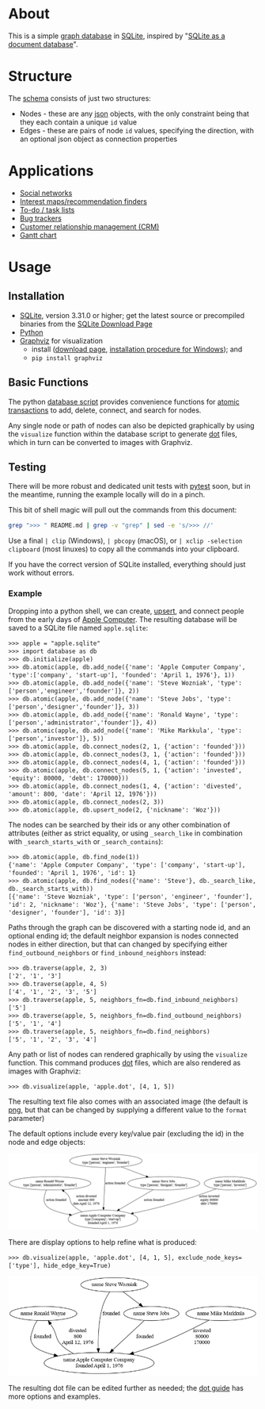# About

This is a simple [graph database](https://en.wikipedia.org/wiki/Graph_database) in [SQLite](https://www.sqlite.org/), inspired by "[SQLite as a document database](https://dgl.cx/2020/06/sqlite-json-support)".

# Structure

The [schema](schema.sql) consists of just two structures:

* Nodes - these are any [json](https://www.json.org/) objects, with the only constraint being that they each contain a unique `id` value 
* Edges - these are pairs of node `id` values, specifying the direction, with an optional json object as connection properties

# Applications

* [Social networks](https://en.wikipedia.org/wiki/Social_graph)
* [Interest maps/recommendation finders](https://en.wikipedia.org/wiki/Interest_graph)
* [To-do / task lists](https://en.wikipedia.org/wiki/Task_list)
* [Bug trackers](https://en.wikipedia.org/wiki/Open-source_software_development#Bug_trackers_and_task_lists)
* [Customer relationship management (CRM)](https://en.wikipedia.org/wiki/Customer_relationship_management)
* [Gantt chart](https://en.wikipedia.org/wiki/Gantt_chart)

# Usage

## Installation

* [SQLite](https://www.sqlite.org/), version 3.31.0 or higher; get the latest source or precompiled binaries from the [SQLite Download Page](https://www.sqlite.org/download.html) 
* [Python](https://www.python.org/)
* [Graphviz](https://graphviz.org/) for visualization
  -  install ([download page](https://www.graphviz.org/download/), [installation procedure for Windows](https://forum.graphviz.org/t/new-simplified-installation-procedure-on-windows/224)); and
  - `pip install graphviz`

## Basic Functions

The python [database script](database.py) provides convenience functions for [atomic transactions](https://en.wikipedia.org/wiki/Atomicity_(database_systems)) to add, delete, connect, and search for nodes.

Any single node or path of nodes can also be depicted graphically by using the `visualize` function within the database script to generate [dot](https://graphviz.org/doc/info/lang.html) files, which in turn can be converted to images with Graphviz. 

## Testing

There will be more robust and dedicated unit tests with [pytest](https://docs.pytest.org/en/latest/) soon, but in the meantime, running the example locally will do in a pinch.

This bit of shell magic will pull out the commands from this document:

```sh
grep ">>> " README.md | grep -v "grep" | sed -e 's/>>> //'
```

Use a final `| clip` (Windows), `| pbcopy` (macOS), or `| xclip -selection clipboard` (most linuxes) to copy all the commands into your clipboard.

If you have the correct version of SQLite installed, everything should just work without errors.

### Example

Dropping into a python shell, we can create, [upsert](https://en.wiktionary.org/wiki/upsert), and connect people from the early days of [Apple Computer](https://en.wikipedia.org/wiki/Apple_Inc.). The resulting database will be saved to a SQLite file named `apple.sqlite`:

```
>>> apple = "apple.sqlite"
>>> import database as db
>>> db.initialize(apple)
>>> db.atomic(apple, db.add_node({'name': 'Apple Computer Company', 'type':['company', 'start-up'], 'founded': 'April 1, 1976'}, 1))
>>> db.atomic(apple, db.add_node({'name': 'Steve Wozniak', 'type':['person','engineer','founder']}, 2))
>>> db.atomic(apple, db.add_node({'name': 'Steve Jobs', 'type':['person','designer','founder']}, 3))
>>> db.atomic(apple, db.add_node({'name': 'Ronald Wayne', 'type':['person','administrator','founder']}, 4))
>>> db.atomic(apple, db.add_node({'name': 'Mike Markkula', 'type':['person','investor']}, 5))
>>> db.atomic(apple, db.connect_nodes(2, 1, {'action': 'founded'}))
>>> db.atomic(apple, db.connect_nodes(3, 1, {'action': 'founded'}))
>>> db.atomic(apple, db.connect_nodes(4, 1, {'action': 'founded'}))
>>> db.atomic(apple, db.connect_nodes(5, 1, {'action': 'invested', 'equity': 80000, 'debt': 170000}))
>>> db.atomic(apple, db.connect_nodes(1, 4, {'action': 'divested', 'amount': 800, 'date': 'April 12, 1976'}))
>>> db.atomic(apple, db.connect_nodes(2, 3))
>>> db.atomic(apple, db.upsert_node(2, {'nickname': 'Woz'}))
```

The nodes can be searched by their ids or any other combination of attributes (either as strict equality, or using `_search_like` in combination with `_search_starts_with` or `_search_contains`):

```
>>> db.atomic(apple, db.find_node(1))
{'name': 'Apple Computer Company', 'type': ['company', 'start-up'], 'founded': 'April 1, 1976', 'id': 1}
>>> db.atomic(apple, db.find_nodes({'name': 'Steve'}, db._search_like, db._search_starts_with))
[{'name': 'Steve Wozniak', 'type': ['person', 'engineer', 'founder'], 'id': 2, 'nickname': 'Woz'}, {'name': 'Steve Jobs', 'type': ['person', 'designer', 'founder'], 'id': 3}]
```

Paths through the graph can be discovered with a starting node id, and an optional ending id; the default neighbor expansion is nodes connected nodes in either direction, but that can changed by specifying either `find_outbound_neighbors` or `find_inbound_neighbors` instead:

```
>>> db.traverse(apple, 2, 3)
['2', '1', '3']
>>> db.traverse(apple, 4, 5)
['4', '1', '2', '3', '5']
>>> db.traverse(apple, 5, neighbors_fn=db.find_inbound_neighbors)
['5']
>>> db.traverse(apple, 5, neighbors_fn=db.find_outbound_neighbors)
['5', '1', '4']
>>> db.traverse(apple, 5, neighbors_fn=db.find_neighbors)
['5', '1', '2', '3', '4']
```

Any path or list of nodes can rendered graphically by using the `visualize` function. This command produces [dot](https://graphviz.org/doc/info/lang.html) files, which are also rendered as images with Graphviz:

```
>>> db.visualize(apple, 'apple.dot', [4, 1, 5])
```

The resulting text file also comes with an associated image (the default is [png](https://en.wikipedia.org/wiki/Portable_Network_Graphics), but that can be changed by supplying a different value to the `format` parameter)

The default options include every key/value pair (excluding the id) in the node and edge objects:

![Basic visualization](.examples/apple-raw.png)

There are display options to help refine what is produced:

```
>>> db.visualize(apple, 'apple.dot', [4, 1, 5], exclude_node_keys=['type'], hide_edge_key=True)
```

![More refined visualization](.examples/apple.png)

The resulting dot file can be edited further as needed; the [dot guide](https://graphviz.org/pdf/dotguide.pdf) has more options and examples.

